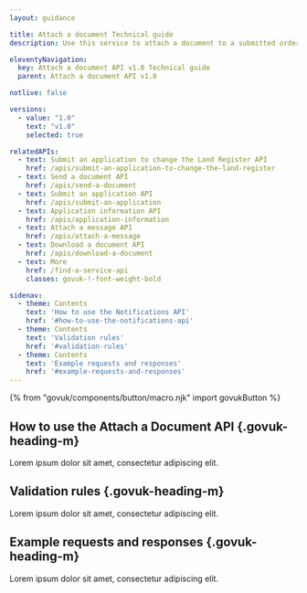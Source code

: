 ```yaml
---
layout: guidance

title: Attach a document Technical guide
description: Use this service to attach a document to a submitted order.

eleventyNavigation:
  key: Attach a document API v1.0 Technical guide
  parent: Attach a document API v1.0

notlive: false

versions:
  - value: "1.0"
    text: "v1.0"
    selected: true

relatedAPIs:
  - text: Submit an application to change the Land Register API
    href: /apis/submit-an-application-to-change-the-land-register 
  - text: Send a document API
    href: /apis/send-a-document
  - text: Submit an application API
    href: /apis/submit-an-application
  - text: Application information API
    href: /apis/application-information
  - text: Attach a message API
    href: /apis/attach-a-message
  - text: Download a document API
    href: /apis/download-a-document
  - text: More
    href: /find-a-service-api
    classes: govuk-!-font-weight-bold

sidenav:
  - theme: Contents
    text: 'How to use the Notifications API'
    href: '#how-to-use-the-notifications-api'
  - theme: Contents
    text: 'Validation rules'
    href: '#validation-rules'
  - theme: Contents
    text: 'Example requests and responses'
    href: '#example-requests-and-responses'
---
```

{% from "govuk/components/button/macro.njk" import govukButton %}

<section>

## How to use the Attach a Document API {.govuk-heading-m}
Lorem ipsum dolor sit amet, consectetur adipiscing elit.

</section>
<section>

## Validation rules {.govuk-heading-m}

Lorem ipsum dolor sit amet, consectetur adipiscing elit.

</section>
<section>

## Example requests and responses {.govuk-heading-m}

Lorem ipsum dolor sit amet, consectetur adipiscing elit.

</section>
